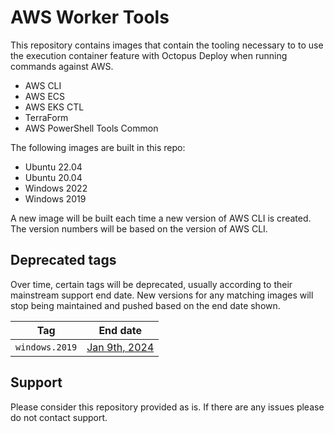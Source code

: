 # AWS Worker Tools

This repository contains images that contain the tooling necessary to to use the execution container feature with Octopus Deploy when running commands against AWS.

- AWS CLI
- AWS ECS
- AWS EKS CTL
- TerraForm
- AWS PowerShell Tools Common

The following images are built in this repo:

- Ubuntu 22.04
- Ubuntu 20.04 
- Windows 2022 
- Windows 2019 

A new image will be built each time a new version of AWS CLI is created.  The version numbers will be based on the version of AWS CLI.

## Deprecated tags

Over time, certain tags will be deprecated, usually according to their mainstream support end date. New versions for any matching images will stop being maintained and pushed based on the end date shown.

Tag | End date
---------| ---------------
`windows.2019`| [Jan 9th, 2024](https://learn.microsoft.com/en-us/lifecycle/products/windows-server-2019)

## Support

Please consider this repository provided as is.  If there are any issues please do not contact support.